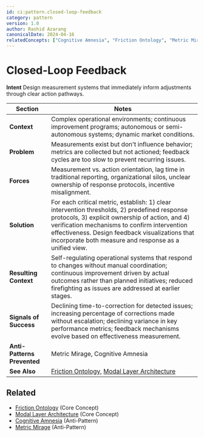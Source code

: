 ```yaml
---
id: ci:pattern.closed-loop-feedback
category: pattern
version: 1.0
author: Rashid Azarang
canonicalDate: 2024-04-16
relatedConcepts: ["Cognitive Amnesia", "Friction Ontology", "Metric Mirage", "Modal Layer Architecture"]
---
```


<!-- Migration Status: Complete -->

# Closed-Loop Feedback

**Intent** Design measurement systems that immediately inform adjustments through clear action pathways.

| Section | Notes |
|---------|-------|
| **Context** | Complex operational environments; continuous improvement programs; autonomous or semi-autonomous systems; dynamic market conditions. |
| **Problem** | Measurements exist but don't influence behavior; metrics are collected but not actioned; feedback cycles are too slow to prevent recurring issues. |
| **Forces** | Measurement vs. action orientation, lag time in traditional reporting, organizational silos, unclear ownership of response protocols, incentive misalignment. |
| **Solution** | For each critical metric, establish: 1) clear intervention thresholds, 2) predefined response protocols, 3) explicit ownership of action, and 4) verification mechanisms to confirm intervention effectiveness. Design feedback visualizations that incorporate both measure and response as a unified view. |
| **Resulting Context** | Self-regulating operational systems that respond to changes without manual coordination; continuous improvement driven by actual outcomes rather than planned initiatives; reduced firefighting as issues are addressed at earlier stages. |
| **Signals of Success** | Declining time-to-correction for detected issues; increasing percentage of corrections made without escalation; declining variance in key performance metrics; feedback mechanisms evolve based on effectiveness measurement. |
| **Anti-Patterns Prevented** | Metric Mirage, Cognitive Amnesia |
| **See Also** | [Friction Ontology](../../core-concepts/friction-ontology.md), [Modal Layer Architecture](../../core-concepts/modal-layer-architecture.md) |







## Related

- [Friction Ontology](../../core-concepts/friction-ontology.md) (Core Concept)
- [Modal Layer Architecture](../../core-concepts/modal-layer-architecture.md) (Core Concept)
- [Cognitive Amnesia](../anti-patterns/cognitive-amnesia.md) (Anti-Pattern)
- [Metric Mirage](../anti-patterns/metric-mirage.md) (Anti-Pattern)
